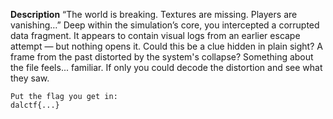 **Description**
    “The world is breaking. Textures are missing. Players are vanishing…”
    Deep within the simulation’s core, you intercepted a corrupted data fragment. It appears to contain visual logs from an earlier escape attempt — but nothing opens it.
    Could this be a clue hidden in plain sight? A frame from the past distorted by the system's collapse?
    Something about the file feels... familiar. If only you could decode the distortion and see what they saw.

    Put the flag you get in:
    dalctf{...}